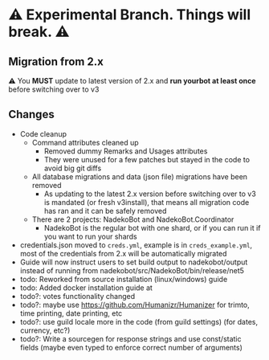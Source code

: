# :warning: Experimental Branch. Things will break. :warning:

## Migration from 2.x 

:warning: You **MUST** update to latest version of 2.x and **run yourbot at least once** before switching over to v3  

## Changes

- Code cleanup
  - Command attributes cleaned up
    - Removed dummy Remarks and Usages attributes 
    - They were unused for a few patches but stayed in the code to avoid big git diffs
  - All database migrations and data (json file) migrations have been removed
    - As updating to the latest 2.x version before switching over to v3 is mandated (or fresh v3install), that means all migration code has ran and it can be safely removed 
  - There are 2 projects: NadekoBot and NadekoBot.Coordinator
    - NadekoBot is the regular bot with one shard, or if you can run it if you want to run your shards 
- credentials.json moved to `creds.yml`, example is in `creds_example.yml`, most of the credentials from 2.x will be automatically migrated
- Guide will now instruct users to set build output to nadekobot/output instead of running from nadekobot/src/NadekoBot/bin/release/net5 
- todo: Reworked from source installation (linux/windows) guide <todo link>
- todo: Added docker installation guide at <todo link>
- todo?: votes functionality changed
- todo?: maybe use https://github.com/Humanizr/Humanizer for trimto, time printing, date printing, etc
- todo?: use guild locale more in the code (from guild settings) (for dates, currency, etc?)
- todo?: Write a sourcegen for response strings and use const/static fields (maybe even typed to enforce correct number of arguments)